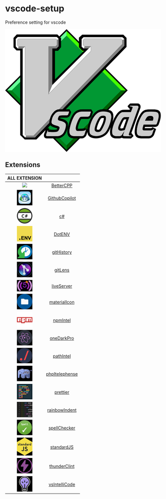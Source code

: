# vscode-setup
Preference setting for vscode

<img src="./img/vsim.svg" align="center">

## Extensions

| ALL EXTENSION |  |
|:-:|:-:|
|<img src="./img/extensions/betterCPP.bmp" style="width:50px;">   | [BetterCPP](https://marketplace.visualstudio.com/items?itemName=jeff-hykin.better-cpp-syntax)  |
|<img src="./img/extensions/copilot.bmp" style="width:50px;">   | [GithubCopilot](https://marketplace.visualstudio.com/items?itemName=GitHub.copilot)  |
|<img src="./img/extensions/csharp.png" style="width:50px;">   | [c#](https://marketplace.visualstudio.com/items?itemName=ms-dotnettools.csharp)  |
|<img src="./img/extensions/DotENV.bmp" style="width:50px;">   | [DotENV](https://marketplace.visualstudio.com/items?itemName=mikestead.dotenv)  |
|<img src="./img/extensions/gitHistory.bmp" style="width:50px;">   | [gitHistory](https://marketplace.visualstudio.com/items?itemName=donjayamanne.githistory)  |
|<img src="./img/extensions/gitLens.bmp" style="width:50px;">   | [gitLens](https://marketplace.visualstudio.com/items?itemName=eamodio.gitlens)  |
|<img src="./img/extensions/liveServer.bmp" style="width:50px;">   | [liveServer](https://marketplace.visualstudio.com/items?itemName=yandeu.five-server)  |
|<img src="./img/extensions/materialIcon.bmp" style="width:50px;">   | [materialIcon](https://marketplace.visualstudio.com/items?itemName=PKief.material-icon-theme)  |
|<img src="./img/extensions/npmIntel.bmp" style="width:50px;">   | [npmIntel](https://marketplace.visualstudio.com/items?itemName=christian-kohler.npm-intellisense)  |
|<img src="./img/extensions/oneDarkPro.bmp" style="width:50px;">   | [oneDarkPro](https://marketplace.visualstudio.com/items?itemName=zhuangtongfa.Material-theme)  |
|<img src="./img/extensions/pathIntel.bmp" style="width:50px;">   | [pathIntel](https://marketplace.visualstudio.com/items?itemName=christian-kohler.path-intellisense)  |
|<img src="./img/extensions/phpItelephense.bmp" style="width:50px;">   | [phpItelephense](https://marketplace.visualstudio.com/items?itemName=bmewburn.vscode-intelephense-client)  |
|<img src="./img/extensions/prettier.bmp" style="width:50px;">   | [prettier](https://marketplace.visualstudio.com/items?itemName=esbenp.prettier-vscode)  |
|<img src="./img/extensions/rainbowIndent.bmp" style="width:50px;">   | [rainbowIndent](https://marketplace.visualstudio.com/items?itemName=oderwat.indent-rainbow)  |
|<img src="./img/extensions/spellChecker.bmp" style="width:50px;">   | [spellChecker](https://marketplace.visualstudio.com/items?itemName=streetsidesoftware.code-spell-checker)  |
|<img src="./img/extensions/standardJS.bmp" style="width:50px;">   | [standardJS](https://marketplace.visualstudio.com/items?itemName=standard.vscode-standard)  |
|<img src="./img/extensions/thunderClint.bmp" style="width:50px;">   | [thunderClint](https://marketplace.visualstudio.com/items?itemName=rangav.vscode-thunder-client)  |
|<img src="./img/extensions/vsIntelliCode.bmp" style="width:50px;">   | [vsIntelliCode](https://marketplace.visualstudio.com/items?itemName=VisualStudioExptTeam.vscodeintellicode)  |